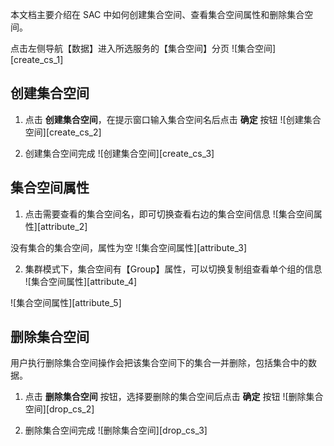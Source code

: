 本文档主要介绍在 SAC 中如何创建集合空间、查看集合空间属性和删除集合空间。


点击左侧导航【数据】进入所选服务的【集合空间】分页
![集合空间][create_cs_1]


创建集合空间
----

1. 点击 **创建集合空间**，在提示窗口输入集合空间名后点击 **确定** 按钮
![创建集合空间][create_cs_2]

2. 创建集合空间完成
![创建集合空间][create_cs_3]

集合空间属性
----

1. 点击需要查看的集合空间名，即可切换查看右边的集合空间信息
![集合空间属性][attribute_2]

  没有集合的集合空间，属性为空
   ![集合空间属性][attribute_3]

2. 集群模式下，集合空间有【Group】属性，可以切换复制组查看单个组的信息
![集合空间属性][attribute_4]

 ![集合空间属性][attribute_5]

删除集合空间
----
  
用户执行删除集合空间操作会把该集合空间下的集合一并删除，包括集合中的数据。

1. 点击 **删除集合空间** 按钮，选择要删除的集合空间后点击 **确定** 按钮
![删除集合空间][drop_cs_2]

2. 删除集合空间完成
![删除集合空间][drop_cs_3]




[^_^]:
    本文使用的所有引用及链接
[create_cs_1]:images/SAC/Operation/Sequoiadb_Data/create_cs_1.png
[create_cs_2]:images/SAC/Operation/Sequoiadb_Data/create_cs_2.png
[create_cs_3]:images/SAC/Operation/Sequoiadb_Data/create_cs_3.png
[attribute_2]:images/SAC/Operation/Sequoiadb_Data/attribute_2.png
[attribute_3]:images/SAC/Operation/Sequoiadb_Data/attribute_3.png
[attribute_4]:images/SAC/Operation/Sequoiadb_Data/attribute_4.png
[attribute_5]:images/SAC/Operation/Sequoiadb_Data/attribute_5.png
[drop_cs_2]:images/SAC/Operation/Sequoiadb_Data/drop_cs_2.png
[drop_cs_3]:images/SAC/Operation/Sequoiadb_Data/drop_cs_3.png